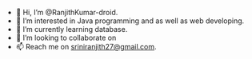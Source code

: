 - 👋 Hi, I’m @RanjithKumar-droid.
- 👀 I’m interested in Java programming and as well as web developing.
- 🌱 I’m currently learning database.
- 💞️ I’m looking to collaborate on 
- 📫 Reach me on sriniranjith27@gmail.com.

<!---
RanjithKumar-droid/RanjithKumar-droid is a ✨ special ✨ repository because its `README.md` (this file) appears on your GitHub profile.
You can click the Preview link to take a look at your changes.
--->
